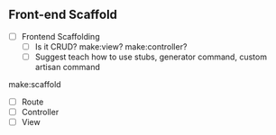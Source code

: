 ## Front-end Scaffold

- [ ] Frontend Scaffolding
	- [ ] Is it CRUD? make:view? make:controller?
	- [ ] Suggest teach how to use stubs, generator command, custom artisan command

make:scaffold

- [ ] Route
- [ ] Controller
- [ ] View